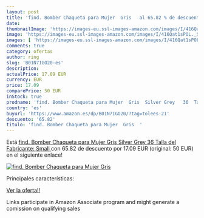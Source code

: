 ```yaml
---
layout: post
title: 'find. Bomber Chaqueta para Mujer  Gris   al 65.82 % de descuento'
date: 
thumbnailImage: 'https://images-eu.ssl-images-amazon.com/images/I/416Qat1sPOL._SL200_.jpg'
image: 'https://images-eu.ssl-images-amazon.com/images/I/416Qat1sPOL._SL200_.jpg'
images: [ 'https://images-eu.ssl-images-amazon.com/images/I/416Qat1sPOL._SL200_.jpg' ]
comments: true
category: ofertas
author: ring
slug: 'B01N7IGO20-es'
description:
actualPrice: 17.09 EUR
currency: EUR
price: 17.09
comparePrice: 50 EUR
inStock: true
prodname: 'find. Bomber Chaqueta para Mujer  Gris  Silver Grey   36  Talla del Fabricante: Small '
country: 'es'
buyurl: 'https://www.amazon.es/dp/B01N7IGO20/?tag=tolees-21'
descuento: '65.82'
titulo: 'find. Bomber Chaqueta para Mujer  Gris  '
---
```


Está [find. Bomber Chaqueta para Mujer  Gris  Silver Grey   36  Talla del Fabricante: Small ](https://www.amazon.es/dp/B01N7IGO20/?tag=tolees-21) con 65.82 de descuento por 17.09 EUR (original: 50 EUR) en el siguiente enlace!

[![find. Bomber Chaqueta para Mujer  Gris  ](https://images-eu.ssl-images-amazon.com/images/I/416Qat1sPOL._SL200_.jpg)](https://www.amazon.es/dp/B01N7IGO20/?tag=tolees-21)

Principales características:


[Ver la oferta!!](https://www.amazon.es/dp/B01N7IGO20/?tag=tolees-21)

Links participate in Amazon Associate program and might generate a comission on qualifying sales


